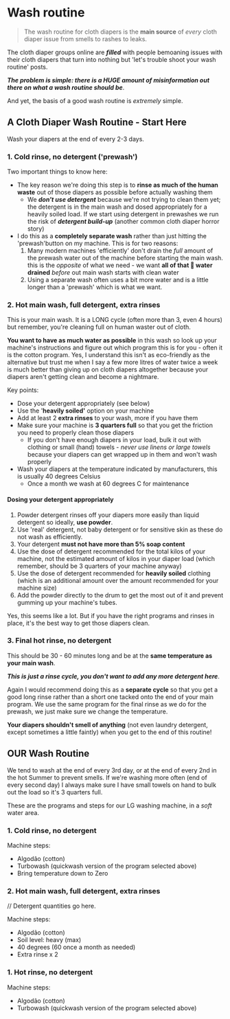 # Wash routine

> The wash routine for cloth diapers is the **main source** of _every_ cloth diaper issue from smells to rashes to leaks.

The cloth diaper groups online are ***filled*** with people bemoaning issues with their cloth diapers that turn into nothing but 'let's trouble shoot your wash routine' posts.

***The problem is simple: there is a HUGE amount of misinformation out
there on what a wash routine should be***.

And yet, the basis of a good wash routine is _extremely_ simple.

## A Cloth Diaper Wash Routine - Start Here

Wash your diapers at the end of every 2-3 days.

### 1. Cold rinse, no detergent ('prewash')
Two important things to know here:
+ The key reason we're doing this step is to **rinse as much of the
human waste** out of those diapers as possible before actually washing them
  + We ***don't use detergent*** because we're not trying to clean them yet;
  the detergent is in the main wash and dosed appropriately for a
  heavily soiled load. If we start using detergent in prewashes we
  run the risk of ***detergent build-up*** (another common cloth diaper
    horror story)
+ I do this as a **completely separate wash** rather than just hitting the
'prewash'button on my machine. This is for two reasons:
  1. Many modern machines 'efficiently' don't drain the _full_ amount  of the
  prewash water out of the machine before starting the main wash. this is the
  _opposite_ of what we need - we want **all of that :poop: water drained**
  _before_ out main wash starts with clean water
  2. Using a separate wash often uses a bit more water and is a little longer
  than a 'prewash' which is what we want.

### 2. Hot main wash, full detergent, extra rinses
This is your main wash. It is a LONG cycle (often more than 3, even 4 hours)
but remember, you're cleaning full on human waster out of cloth.

**You want to have as much water as possible** in this wash so look up your
machine's instructions and figure out which program this is for you - often
it is the cotton program.
Yes, I understand this isn't as eco-friendly as the alternative but trust me
when I say a few more litres of water twice a week is much better than giving
up on cloth diapers altogether because your diapers aren't getting clean and
become a nightmare.

Key points:
+ Dose your detergent appropriately (see below)
+ Use the '**heavily soiled'** option on your machine
+ Add at least 2 **extra rinses** to your wash, more if you have them
+ Make sure your machine is **3 quarters full** so that you get the friction you need
to properly clean those diapers
  + If you don't have enough diapers in your load, bulk it out with clothing or
  small (hand) towels - *never use linens or large towels* because your diapers
  can get wrapped up in them and won't wash properly
+ Wash your diapers at the temperature indicated by manufacturers, this is
usually 40 degrees Celsius
  + Once a month we wash at 60 degrees C for maintenance

#### Dosing your detergent appropriately
1. Powder detergent rinses off your diapers more easily than liquid detergent
so ideally, **use powder**.
2. Use 'real' detergent, not baby detergent or for sensitive skin as these do not
wash as efficiently.
3. Your detergent **must not have more than 5% soap content**
4. Use the dose of detergent recommended for the total kilos of your machine,
not the estimated amount of kilos in your diaper load (which remember, should
  be 3 quarters of your machine anyway)
5. Use the dose of detergent recommended for **heavily soiled** clothing (which
  is an additional amount over the amount recommended for your machine size)
6. Add the powder directly to the drum to get the most out of it and
prevent gumming up your machine's tubes.

Yes, this seems like a lot. But if you have the right programs and rinses in
place, it's the best way to get those diapers clean.

### 3. Final hot rinse, no detergent

This should be 30 - 60 minutes long and be at the **same temperature as your
main wash**.

***This is just a rinse cycle, you don't want to add any more detergent here***.

Again I would recommend doing this as a **separate cycle** so that you get a
good long rinse rather than a short one tacked onto the end of your main
program. We use the same program for the final rinse as we do for the prewash,
we just make sure we change the temperature.

**Your diapers shouldn't smell of anything** (not even laundry detergent,
  except sometimes a little faintly) when you get to the end of this routine!


## OUR Wash Routine

We tend to wash at the end of every 3rd day, or at the end of every 2nd in the
hot Summer to prevent smells.
If we're washing more often (end of every second day) I always make sure I have
small towels on hand to bulk out the load so it's 3 quarters full.

These are the programs and steps for our LG washing machine, in a _soft_ water area.

### 1. Cold rinse, no detergent

Machine steps:
+ Algodão (cotton)
+ Turbowash (quickwash version of the program selected above)
+ Bring temperature down to Zero

### 2. Hot main wash, full detergent, extra rinses

// Detergent quantities go here.

Machine steps:
+ Algodão (cotton)
+ Soil level: heavy (max)
+ 40 degrees (60 once a month as needed)
+ Extra rinse x 2


### 1. Hot rinse, no detergent

Machine steps:
+ Algodão (cotton)
+ Turbowash (quickwash version of the program selected above)


<!-- They depend on:
+ The hardness of your water
+ The detergent that you use, both type and quantity
  + This is _different_ for _every single_ detergent (thanks manufacturers)
  + There are a number of detergents that shouldn't be used full stop (anything with more than 5% soap will clog up the diaper fibers and anything eco and 'sensitive' will not be very effective as a general rule)
+ Your washing machine
  + Whether it weighs your clothes
  + Whether it's 'eco'
  + Whether you can find a combination of programs that put in enough water and do enough rinsing for a good clean - we're talking about human waste after all
  + Top loading or front loading
+ The number of days you leave between washes
+ How full your wash load is
+ Your ability to trouble shoot when you first have an issue and adapt
+ If the wrong products are used (detergents with more than 5% soap, harsh chemicals or fabric softeners) your diapers can be irreparably ruined or require a very Laborious process to 'revive'. -->
